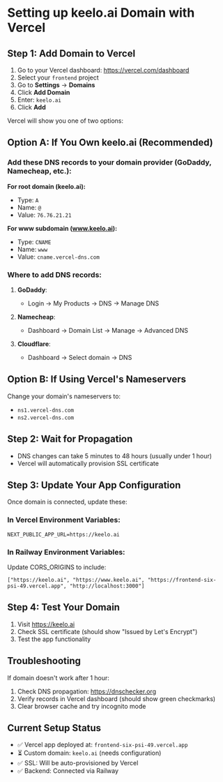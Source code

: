 # Setting up keelo.ai Domain with Vercel

## Step 1: Add Domain to Vercel

1. Go to your Vercel dashboard: https://vercel.com/dashboard
2. Select your `frontend` project
3. Go to **Settings** → **Domains**
4. Click **Add Domain**
5. Enter: `keelo.ai`
6. Click **Add**

Vercel will show you one of two options:

## Option A: If You Own keelo.ai (Recommended)

### Add these DNS records to your domain provider (GoDaddy, Namecheap, etc.):

**For root domain (keelo.ai):**
- Type: `A`
- Name: `@`
- Value: `76.76.21.21`

**For www subdomain (www.keelo.ai):**
- Type: `CNAME`
- Name: `www`
- Value: `cname.vercel-dns.com`

### Where to add DNS records:

1. **GoDaddy**: 
   - Login → My Products → DNS → Manage DNS
   
2. **Namecheap**: 
   - Dashboard → Domain List → Manage → Advanced DNS

3. **Cloudflare**: 
   - Dashboard → Select domain → DNS

## Option B: If Using Vercel's Nameservers

Change your domain's nameservers to:
- `ns1.vercel-dns.com`
- `ns2.vercel-dns.com`

## Step 2: Wait for Propagation

- DNS changes can take 5 minutes to 48 hours (usually under 1 hour)
- Vercel will automatically provision SSL certificate

## Step 3: Update Your App Configuration

Once domain is connected, update these:

### In Vercel Environment Variables:
```
NEXT_PUBLIC_APP_URL=https://keelo.ai
```

### In Railway Environment Variables:
Update CORS_ORIGINS to include:
```
["https://keelo.ai", "https://www.keelo.ai", "https://frontend-six-psi-49.vercel.app", "http://localhost:3000"]
```

## Step 4: Test Your Domain

1. Visit https://keelo.ai
2. Check SSL certificate (should show "Issued by Let's Encrypt")
3. Test the app functionality

## Troubleshooting

If domain doesn't work after 1 hour:
1. Check DNS propagation: https://dnschecker.org
2. Verify records in Vercel dashboard (should show green checkmarks)
3. Clear browser cache and try incognito mode

## Current Setup Status

- ✅ Vercel app deployed at: `frontend-six-psi-49.vercel.app`
- ⏳ Custom domain: `keelo.ai` (needs configuration)
- ✅ SSL: Will be auto-provisioned by Vercel
- ✅ Backend: Connected via Railway